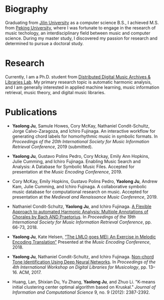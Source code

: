 # Biography

Graduating from [Jilin University](https://www.jlu.edu.cn/) as a computer science B.S., I achieved M.S. from [Peking University](http://www.cis.pku.edu.cn/auditory/auditory.htm), where I was fortunate to engage in the research of music techology, an interdisciplinary field between music and computer science. During my master study, I discovered my passion for research and determined to pursue a doctoral study. 

# Research

Currently, I am a Ph.D. student from [Distributed Digital Music Archives & Libraries Lab](http://ddmal.music.mcgill.ca/). My primary research topic is automatic harmonic analysis, and I am generally interested in applied machine learning, music information retrieval, music theory, and digital music libraries.

# Publications 
* __Yaolong Ju__, Samule Howes, Cory McKay, Nathaniel Condit-Schultz, Jorge Calvo-Zaragoza, and Ichiro Fujinaga. An interactive workflow for generating chord labels for homorhythmic music in symbolic formats. In *Proceedings of the 20th International Society for
Music Information Retrieval Conference*, 2019 (submitted).

* __Yaolong Ju__, Gustavo Polins Pedro, Cory Mckay, Emily Ann Hopkins, Julie Cumming, and Ichiro Fujinaga. Enabling Music Search and Analysis: A Database for Symbolic Music Files. Accepted for presentation at the *Music Encoding Conference*, 2019.

* Cory McKay, Emily Hopkins, Gustavo Polins Pedro, __Yaolong Ju__, Andrew Kam, Julie Cumming, and Ichiro Fujinaga. A collaborative symbolic music database for computational research on music. Accepted for presentation at the *Medieval and Renaissance Music Conference*, 2019.

* Nathaniel Condit-Schultz, __Yaolong Ju__, and Ichiro Fujinaga. [A Flexible Approach to automated Harmonic Analysis: Multiple Annotations of Chorales by Bach AND Praetorius](http://ismir2018.ircam.fr/doc/pdfs/283_Paper.pdf). In *Proceedings of the 19th International Society for Music Information Retrieval Conference*, pp. 66-73, 2018. 

* __Yaolong Ju__, Kate Helsen, [“The LMLO goes MEI: An Exercise in Melodic Encoding Translation”](https://drive.google.com/file/d/1-BKGfBQlGWAk_PXHPZeUyAUCjHvKH3Gv/view?usp=sharing) Presented at the *Music Encoding Conference*, 2018.

* __Yaolong Ju__, Nathaniel Condit-Schultz, and Ichiro Fujinaga. [Non-chord Tone Identification Using Deep Neural Networks](https://drive.google.com/file/d/1sL9bZCCNOYXuTUTTY9mQoubUMbrVptjO/view?usp=sharing). In *Proceedings of the 4th International Workshop on Digital Libraries for Musicology*,
pp. 13–16. ACM, 2017.

* Huang, Lan, Shixian Du, Yu Zhang, __Yaolong Ju__, and Zhuo Li. "K-means initial clustering center optimal algorithm based on Kruskal." *Journal of Information and Computational Science* 9, no. 9 (2012): 2387-2392.


